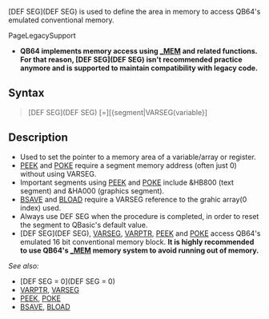 [DEF SEG](DEF SEG) is used to define the area in memory to access QB64's emulated conventional memory.


PageLegacySupport
* **QB64 implements memory access using [_MEM](_MEM) and related functions. For that reason, [DEF SEG](DEF SEG) isn't recommended practice anymore and is supported to maintain compatibility with legacy code.**


## Syntax

>  [DEF SEG](DEF SEG) [=][{segment|VARSEG(variable}]


## Description

* Used to set the pointer to a memory area of a variable/array or register.
* [PEEK](PEEK) and [POKE](POKE) require a segment memory address (often just 0) without using VARSEG.
* Important segments using [PEEK](PEEK) and [POKE](POKE) include &HB800 (text segment) and &HA000 (graphics segment).
* [BSAVE](BSAVE) and [BLOAD](BLOAD) require a VARSEG reference to the grahic array(0 index) used.
* Always use DEF SEG when the procedure is completed, in order to reset the segment to QBasic's default value.
* [DEF SEG](DEF SEG), [VARSEG](VARSEG), [VARPTR](VARPTR), [PEEK](PEEK) and [POKE](POKE) access QB64's emulated 16 bit conventional memory block. **It is highly recommended to use QB64's [_MEM](_MEM) memory system to avoid running out of memory.**

<!--
## Example(s)

*Example:* In a Qbasic(ONLY) file delete, **SEG** forces the parameter to be passed as a far pointer.

```vb

CONST file = "trashme.tmp"  'example temporary file name to delete
DEFINT A-Z
DIM filename AS STRING
DIM result AS LONG
DIM t AS STRING
DIM i AS INTEGER
CONST codelen = 48
DIM code AS STRING * codelen

CLS

t = "5589E51E8B560C8EDA8B5E0A8B5702B441CD218B56088EDA8B5E06720B6631C0"
t = t + "6689071F5DCA0800660D0000FFFFEBF0"

FOR i = 0 TO codelen - 1
MID$(code, i + 1, 1) = CHR$(VAL("&h" + MID$(t, i + i + 1, 2)))
NEXT

OPEN file FOR APPEND AS 1  'create temporary file
PRINT #1, "I am doomed! :-("
CLOSE

PRINT "now you see it:"
SHELL "dir " + file
K$ = INPUT$(1)

filename = file + CHR$(0)  'create zero string name for DOS
DEF SEG = VARSEG(code)
CALL absolute(**SEG** filename, **SEG** result, VARPTR(code))

IF result THEN  'check results
PRINT "oops. error: 0x"; HEX$(result AND &HFFFF&)
ELSE
PRINT "now you don't:"
END IF
SHELL "dir " + file
END 

```
<sub>Code by Michael Calkins as Public Domain(2011)</sub>
-->

*See also:* 
* [DEF SEG = 0](DEF SEG = 0)
* [VARPTR](VARPTR), [VARSEG](VARSEG) 
* [PEEK](PEEK), [POKE](POKE)
* [BSAVE](BSAVE), [BLOAD](BLOAD)




